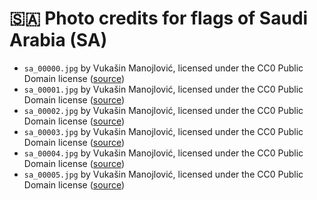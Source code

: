 # 🇸🇦 Photo credits for flags of Saudi Arabia (SA)

  - `sa_00000.jpg` by Vukašin Manojlović, licensed under the CC0 Public Domain license ([source](https://iamvukasin.github.com/flagwaver))
  - `sa_00001.jpg` by Vukašin Manojlović, licensed under the CC0 Public Domain license ([source](https://iamvukasin.github.com/flagwaver))
  - `sa_00002.jpg` by Vukašin Manojlović, licensed under the CC0 Public Domain license ([source](https://iamvukasin.github.com/flagwaver))
  - `sa_00003.jpg` by Vukašin Manojlović, licensed under the CC0 Public Domain license ([source](https://iamvukasin.github.com/flagwaver))
  - `sa_00004.jpg` by Vukašin Manojlović, licensed under the CC0 Public Domain license ([source](https://iamvukasin.github.com/flagwaver))
  - `sa_00005.jpg` by Vukašin Manojlović, licensed under the CC0 Public Domain license ([source](https://iamvukasin.github.com/flagwaver))
